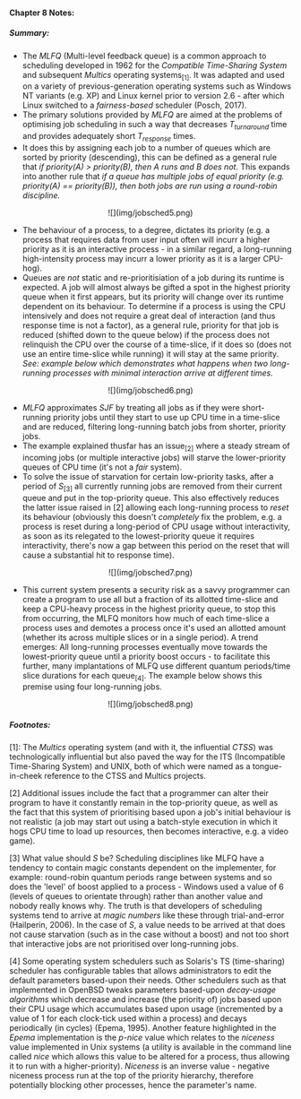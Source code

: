 #### Chapter 8 Notes:
##### Summary:
* The _MLFQ_ (Multi-level feedback queue) is a common approach to scheduling developed in 1962 for the _Compatible Time-Sharing System_ and subsequent _Multics_ operating systems<sub>[1]</sub>. It was adapted and used on a variety of previous-generation operating systems such as Windows NT variants (e.g. XP) and Linux kernel prior to version 2.6 - after which Linux switched to a _fairness-based_ scheduler (Posch, 2017). 
* The primary solutions provided by _MLFQ_ are aimed at the problems of optimising job scheduling in such a way that decreases _T<sub>turnaround</sub>_ time and provides adequately short _T<sub>response</sub>_ times.
* It does this by assigning each job to a number of queues which are sorted by priority (descending), this can be defined as a general rule that _if priority(A) > priority(B), then A runs and B does not_. This expands into another rule that _if a queue has multiple jobs of equal priority (e.g. priority(A) == priority(B)), then both jobs are run using a round-robin discipline._

<center>![](img/jobsched5.png)</center>

* The behaviour of a process, to a degree, dictates its priority (e.g. a process that requires data from user input often will incurr a higher priority as it is an interactive process - in a similar regard, a long-running high-intensity process may incurr a lower priority as it is a larger CPU-hog).
* Queues are _not_ static and re-prioritisiation of a job during its runtime is expected. A job will almost always be gifted a spot in the highest priority queue when it first appears, but its priority will change over its runtime dependent on its behaviour. To determine if a process is using the CPU intensively and does not require a great deal of interaction (and thus response time is not a factor), as a general rule, priority for that job is reduced (shifted down to the queue below) if the process does not relinquish the CPU over the course of a time-slice, if it does so (does not use an entire time-slice while running) it will stay at the same priority. _See: example below which demonstrates what happens when two long-running processes with minimal interaction arrive at different times._

<center>![](img/jobsched6.png)</center>

* _MLFQ_ approximates _SJF_ by treating all jobs as if they were short-running priority jobs until they start to use up CPU time in a time-slice and are reduced, filtering long-running batch jobs from shorter, priority jobs.
* The example explained thusfar has an issue<sub>[2]</sub> where a steady stream of incoming jobs (or multiple interactive jobs) will starve the lower-priority queues of CPU time (it's not a _fair_ system).
* To solve the issue of starvation for certain low-priority tasks, after a period of _S_<sub>[3]</sub> all currently running jobs are removed from their current queue and put in the top-priority queue. This also effectively reduces the latter issue raised in [2] allowing each long-running process to _reset_ its behaviour (obviously this doesn't _completely_ fix the problem, e.g. a process is reset during a long-period of CPU usage without interactivity, as soon as its relegated to the lowest-priority queue it requires interactivity, there's now a gap between this period on the reset that will cause a substantial hit to response time). 

<center>![](img/jobsched7.png)</center>

* This current system presents a security risk as a savvy programmer can create a program to use all but a fraction of its allotted time-slice and keep a CPU-heavy process in the highest priority queue, to stop this from occurring, the MLFQ monitors how much of each time-slice a process uses and demotes a process once it's used an allotted amount (whether its across multiple slices or in a single period). A trend emerges: All long-running processes eventually move towards the lowest-priority queue until a priority boost occurs - to facilitate this further, many implantations of MLFQ use different quantum periods/time slice durations for each queue<sub>[4]</sub>. The example below shows this premise using four long-running jobs.

<center>![](img/jobsched8.png)</center>

##### Footnotes:

[1]: The _Multics_ operating system (and with it, the influential _CTSS_) was technologically influential but also paved the way for the ITS (Incompatible Time-Sharing System) and UNIX, both of which were named as a tongue-in-cheek reference to the CTSS and Multics projects.

[2] Additional issues include the fact that a programmer can alter their program to have it constantly remain in the top-priority queue, as well as the fact that this system of prioritising based upon a job's initial behaviour is not realistic (a job may start out using a batch-style execution in which it hogs CPU time to load up resources, then becomes interactive, e.g. a video game).

[3] What value should _S_ be? Scheduling disciplines like MLFQ have a tendency to contain magic constants dependent on the implementer, for example: round-robin quantum periods range between systems and so does the 'level' of boost applied to a process - Windows used a value of 6 (levels of queues to orientate through) rather than another value and nobody really knows why. The truth is that developers of scheduling systems tend to arrive at _magic numbers_ like these through trial-and-error (Hailperin, 2006). In the case of _S_, a value needs to be arrived at that does not cause starvation (such as in the case without a boost) and not too short that interactive jobs are not prioritised over long-running jobs.

[4] Some operating system schedulers such as Solaris's TS (time-sharing) scheduler has configurable tables that allows administrators to edit the default parameters based-upon their needs. Other schedulers such as that implemented in OpenBSD tweaks parameters based-upon _decay-usage algorithms_ which decrease and increase (the priority of) jobs based upon their CPU usage which accumulates based upon usage (incremented by a value of 1 for each clock-tick used within a process) and decays periodically (in cycles) (Epema, 1995). Another feature highlighted in the _Epema_ implementation is the _p-nice_ value which relates to the _niceness_ value implemented in Unix systems (a utility is available in the command line called _nice_ which allows this value to be altered for a process, thus allowing it to run with a higher-priority). _Niceness_ is an inverse value - negative niceness process run at the top of the priority hierarchy, therefore potentially blocking other processes, hence the parameter's name.